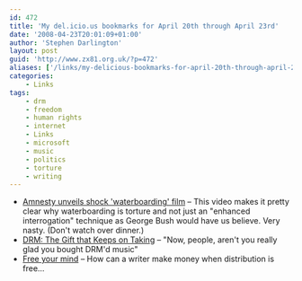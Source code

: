 ```yaml
---
id: 472
title: 'My del.icio.us bookmarks for April 20th through April 23rd'
date: '2008-04-23T20:01:09+01:00'
author: 'Stephen Darlington'
layout: post
guid: 'http://www.zx81.org.uk/?p=472'
aliases: ['/links/my-delicious-bookmarks-for-april-20th-through-april-23rd.html']
categories:
    - Links
tags:
    - drm
    - freedom
    - human rights
    - internet
    - Links
    - microsoft
    - music
    - politics
    - torture
    - writing
---
```


- [Amnesty unveils shock 'waterboarding' film](http://www.independent.co.uk/news/world/americas/amnesty-unveils-shock-waterboarding-film-813325.html) – This video makes it pretty clear why waterboarding is torture and not just an "enhanced interrogation" technique as George Bush would have us believe. Very nasty. (Don't watch over dinner.)
- [DRM: The Gift that Keeps on Taking](http://opendotdotdot.blogspot.com/2008/04/drm-gift-that-keeps-on-taking.html) – "Now, people, aren't you really glad you bought DRM'd music"
- [Free your mind](http://stevenpoole.net/blog/free-your-mind/) – How can a writer make money when distribution is free…